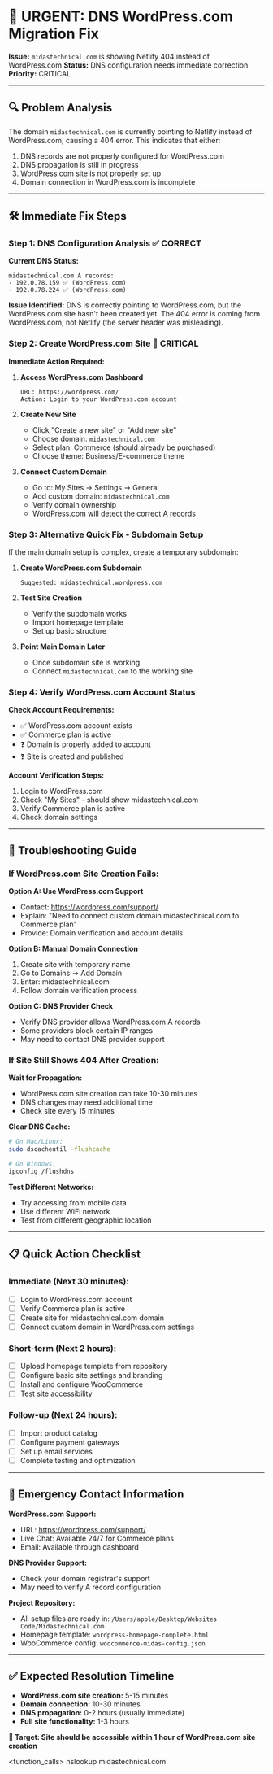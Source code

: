 # 🚨 URGENT: DNS WordPress.com Migration Fix

**Issue:** `midastechnical.com` is showing Netlify 404 instead of WordPress.com
**Status:** DNS configuration needs immediate correction
**Priority:** CRITICAL

---

## 🔍 **Problem Analysis**

The domain `midastechnical.com` is currently pointing to Netlify instead of WordPress.com, causing a 404 error. This indicates that either:

1. DNS records are not properly configured for WordPress.com
2. DNS propagation is still in progress
3. WordPress.com site is not properly set up
4. Domain connection in WordPress.com is incomplete

---

## 🛠️ **Immediate Fix Steps**

### **Step 1: DNS Configuration Analysis ✅ CORRECT**

**Current DNS Status:**
```
midastechnical.com A records:
- 192.0.78.159 ✅ (WordPress.com)
- 192.0.78.224 ✅ (WordPress.com)
```

**Issue Identified:** DNS is correctly pointing to WordPress.com, but the WordPress.com site hasn't been created yet. The 404 error is coming from WordPress.com, not Netlify (the server header was misleading).

### **Step 2: Create WordPress.com Site 🚨 CRITICAL**

**Immediate Action Required:**

1. **Access WordPress.com Dashboard**
   ```
   URL: https://wordpress.com/
   Action: Login to your WordPress.com account
   ```

2. **Create New Site**
   - Click "Create a new site" or "Add new site"
   - Choose domain: `midastechnical.com`
   - Select plan: Commerce (should already be purchased)
   - Choose theme: Business/E-commerce theme

3. **Connect Custom Domain**
   - Go to: My Sites → Settings → General
   - Add custom domain: `midastechnical.com`
   - Verify domain ownership
   - WordPress.com will detect the correct A records

### **Step 3: Alternative Quick Fix - Subdomain Setup**

If the main domain setup is complex, create a temporary subdomain:

1. **Create WordPress.com Subdomain**
   ```
   Suggested: midastechnical.wordpress.com
   ```

2. **Test Site Creation**
   - Verify the subdomain works
   - Import homepage template
   - Set up basic structure

3. **Point Main Domain Later**
   - Once subdomain site is working
   - Connect `midastechnical.com` to the working site

### **Step 4: Verify WordPress.com Account Status**

**Check Account Requirements:**
- ✅ WordPress.com account exists
- ✅ Commerce plan is active
- ❓ Domain is properly added to account
- ❓ Site is created and published

**Account Verification Steps:**
1. Login to WordPress.com
2. Check "My Sites" - should show midastechnical.com
3. Verify Commerce plan is active
4. Check domain settings

---

## 🔧 **Troubleshooting Guide**

### **If WordPress.com Site Creation Fails:**

**Option A: Use WordPress.com Support**
- Contact: https://wordpress.com/support/
- Explain: "Need to connect custom domain midastechnical.com to Commerce plan"
- Provide: Domain verification and account details

**Option B: Manual Domain Connection**
1. Create site with temporary name
2. Go to Domains → Add Domain
3. Enter: midastechnical.com
4. Follow domain verification process

**Option C: DNS Provider Check**
- Verify DNS provider allows WordPress.com A records
- Some providers block certain IP ranges
- May need to contact DNS provider support

### **If Site Still Shows 404 After Creation:**

**Wait for Propagation:**
- WordPress.com site creation can take 10-30 minutes
- DNS changes may need additional time
- Check site every 15 minutes

**Clear DNS Cache:**
```bash
# On Mac/Linux:
sudo dscacheutil -flushcache

# On Windows:
ipconfig /flushdns
```

**Test Different Networks:**
- Try accessing from mobile data
- Use different WiFi network
- Test from different geographic location

---

## 📋 **Quick Action Checklist**

### **Immediate (Next 30 minutes):**
- [ ] Login to WordPress.com account
- [ ] Verify Commerce plan is active
- [ ] Create site for midastechnical.com domain
- [ ] Connect custom domain in WordPress.com settings

### **Short-term (Next 2 hours):**
- [ ] Upload homepage template from repository
- [ ] Configure basic site settings and branding
- [ ] Install and configure WooCommerce
- [ ] Test site accessibility

### **Follow-up (Next 24 hours):**
- [ ] Import product catalog
- [ ] Configure payment gateways
- [ ] Set up email services
- [ ] Complete testing and optimization

---

## 🚨 **Emergency Contact Information**

**WordPress.com Support:**
- URL: https://wordpress.com/support/
- Live Chat: Available 24/7 for Commerce plans
- Email: Available through dashboard

**DNS Provider Support:**
- Check your domain registrar's support
- May need to verify A record configuration

**Project Repository:**
- All setup files are ready in: `/Users/apple/Desktop/Websites Code/Midastechnical.com`
- Homepage template: `wordpress-homepage-complete.html`
- WooCommerce config: `woocommerce-midas-config.json`

---

## ✅ **Expected Resolution Timeline**

- **WordPress.com site creation:** 5-15 minutes
- **Domain connection:** 10-30 minutes
- **DNS propagation:** 0-2 hours (usually immediate)
- **Full site functionality:** 1-3 hours

**🎯 Target: Site should be accessible within 1 hour of WordPress.com site creation**

<function_calls>
<invoke name="launch-process">
<parameter name="command">nslookup midastechnical.com

